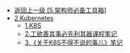 - [返回上一级 [5.架构师必备工具箱]](2.JavaNotes/(9).gupao-lesson/5.架构师必备工具箱/)
- [2.Kubernetes](2.JavaNotes/(9).gupao-lesson/5.架构师必备工具箱/2.Kubernetes/)
  - [1.K8S](2.JavaNotes/(9).gupao-lesson/5.架构师必备工具箱/2.Kubernetes/1.K8S.md)
  - [2.工欲善其事必先利其器课程笔记](2.JavaNotes/(9).gupao-lesson/5.架构师必备工具箱/2.Kubernetes/2.工欲善其事必先利其器课程笔记.md)
  - [3.《关于K8S不得不说的事儿》笔记](2.JavaNotes/(9).gupao-lesson/5.架构师必备工具箱/2.Kubernetes/3.《关于K8S不得不说的事儿》笔记.md)
